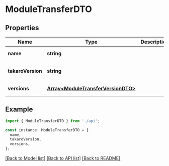 # ModuleTransferDTO

## Properties

| Name              | Type                                                                     | Description | Notes                             |
| ----------------- | ------------------------------------------------------------------------ | ----------- | --------------------------------- |
| **name**          | **string**                                                               |             | [default to undefined]            |
| **takaroVersion** | **string**                                                               |             | [optional] [default to undefined] |
| **versions**      | [**Array&lt;ModuleTransferVersionDTO&gt;**](ModuleTransferVersionDTO.md) |             | [default to undefined]            |

## Example

```typescript
import { ModuleTransferDTO } from './api';

const instance: ModuleTransferDTO = {
  name,
  takaroVersion,
  versions,
};
```

[[Back to Model list]](../README.md#documentation-for-models) [[Back to API list]](../README.md#documentation-for-api-endpoints) [[Back to README]](../README.md)
